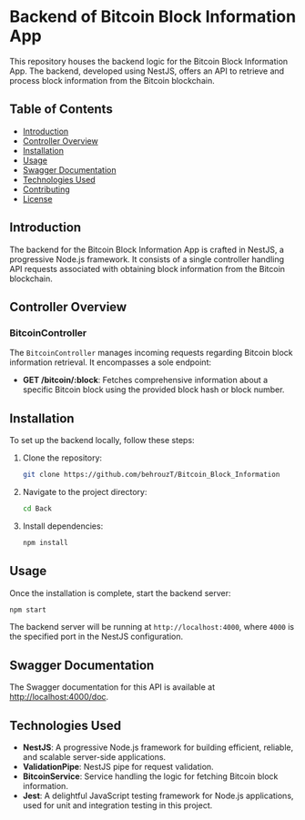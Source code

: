 # Backend of Bitcoin Block Information App

This repository houses the backend logic for the Bitcoin Block Information App. The backend, developed using NestJS, offers an API to retrieve and process block information from the Bitcoin blockchain.

## Table of Contents

- [Introduction](#introduction)
- [Controller Overview](#controller-overview)
- [Installation](#installation)
- [Usage](#usage)
- [Swagger Documentation](#swagger-documentation)
- [Technologies Used](#technologies-used)
- [Contributing](#contributing)
- [License](#license)

## Introduction

The backend for the Bitcoin Block Information App is crafted in NestJS, a progressive Node.js framework. It consists of a single controller handling API requests associated with obtaining block information from the Bitcoin blockchain.

## Controller Overview

### BitcoinController

The `BitcoinController` manages incoming requests regarding Bitcoin block information retrieval. It encompasses a sole endpoint:

- **GET /bitcoin/:block**: Fetches comprehensive information about a specific Bitcoin block using the provided block hash or block number.



## Installation

To set up the backend locally, follow these steps:

1. Clone the repository:

   ```bash
   git clone https://github.com/behrouzT/Bitcoin_Block_Information
   ```

2. Navigate to the project directory:

   ```bash
   cd Back
   ```

3. Install dependencies:

   ```bash
   npm install
   ```

## Usage

Once the installation is complete, start the backend server:

```bash
npm start
```

The backend server will be running at `http://localhost:4000`, where `4000` is the specified port in the NestJS configuration.

## Swagger Documentation

The Swagger documentation for this API is available at [http://localhost:4000/doc](http://localhost:4000/doc).

## Technologies Used

- **NestJS**: A progressive Node.js framework for building efficient, reliable, and scalable server-side applications.
- **ValidationPipe**: NestJS pipe for request validation.
- **BitcoinService**: Service handling the logic for fetching Bitcoin block information.
- **Jest**: A delightful JavaScript testing framework for Node.js applications, used for unit and integration testing in this project.

